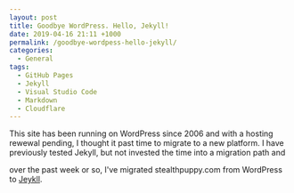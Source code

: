 ```yaml
---
layout: post
title: Goodbye WordPress. Hello, Jekyll!
date: 2019-04-16 21:11 +1000
permalink: /goodbye-wordpess-hello-jekyll/
categories:
  - General
tags:
  - GitHub Pages
  - Jekyll
  - Visual Studio Code
  - Markdown
  - Cloudflare
---
```

This site has been running on WordPress since 2006 and with a hosting rewewal pending, I thought it past time to migrate to a new platform. I have previously tested Jekyll, but not invested the time into a migration path and 

over the past week or so, I've migrated stealthpuppy.com from WordPress to [Jeykll](https://jekyllrb.com/).